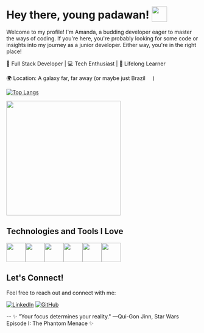 # Hey there, young padawan! <img src="https://png.pngtree.com/png-vector/20220621/ourmid/pngtree-darth-vader-movie-character-png-image_5154238.png" style="top: 8px!important;position: relative!important;" width="40px"/> 
Welcome to my profile! I'm Amanda, a budding developer eager to master the ways of coding. If you're here, you're probably looking for some code or insights into my journey as a junior developer. Either way, you're in the right place!

🚀 Full Stack Developer | 💻 Tech Enthusiast | 🌱 Lifelong Learner

🌍 Location: A galaxy far, far away (or maybe just Brazil <img src="https://encrypted-tbn0.gstatic.com/images?q=tbn:ANd9GcTsgTmsb6oS0d7NlBHoKH6FLjyhck2Avk-mM9u2uY9uHg&s" width="15px"/>)

[![Top Langs](https://github-readme-stats.vercel.app/api/top-langs/?username=amandabarboza&layout=compact)](https://github.com/amandabarboza/github-readme-stats)


<img src="https://media1.tenor.com/m/zz-EbWLyy4wAAAAd/star-wars-rebels-darth-vader-gif-star-wars.gif" width="300px" />

## Technologies and Tools I Love
<div style="display: flex;">
  <img src="https://upload.wikimedia.org/wikipedia/commons/thumb/9/9a/Laravel.svg/1969px-Laravel.svg.png" width="50px"/>
  <img src="https://upload.wikimedia.org/wikipedia/commons/thumb/a/a7/React-icon.svg/2300px-React-icon.svg.png" width="50px"/>
  <img src="https://upload.wikimedia.org/wikipedia/commons/6/6a/JavaScript-logo.png" width="50px"/>
  <img src="https://upload.wikimedia.org/wikipedia/commons/thumb/b/bd/Logo_C_sharp.svg/1200px-Logo_C_sharp.svg.png" width="50px"/>
  <img src="https://github.com/amandabarboza/amandabarboza/assets/71797931/49bd040f-cbce-476b-bac2-f57390991bc4" width="50px"/>
  <img src="https://upload.wikimedia.org/wikipedia/commons/thumb/6/62/CSS3_logo.svg/2048px-CSS3_logo.svg.png" width="50px"/>
</div>

## Let's Connect!
Feel free to reach out and connect with me:
<div>
  
[![LinkedIn](https://img.shields.io/badge/LinkedIn-0077B5?style=for-the-badge&logo=linkedin&logoColor=white)](www.linkedin.com/in/amanda-barboza-dev)
[![GitHub](https://img.shields.io/badge/GitHub-181717?style=for-the-badge&logo=github&logoColor=white)](https://github.com/amandabarboza)

</div>
--
✨ "Your focus determines your reality." —Qui-Gon Jinn, Star Wars Episode I: The Phantom Menace ✨

<!--
![HTML5](https://img.shields.io/badge/html5-%23E34F26.svg?&style=for-the-badge&logo=html5&logoColor=white)
![CSS3](https://img.shields.io/badge/css3-%231572B6.svg?&style=for-the-badge&logo=css3&logoColor=white)
![JavaScript](https://img.shields.io/badge/javascript-%23F7DF1E.svg?&style=for-the-badge&logo=javascript&logoColor=black)
![Node.js](https://img.shields.io/badge/node.js-%2343853D.svg?&style=for-the-badge&logo=node.js&logoColor=white)
-->

<!--
**amandabarboza/amandabarboza** is a ✨ _special_ ✨ repository because its `README.md` (this file) appears on your GitHub profile.

Here are some ideas to get you started:

- 🔭 I’m currently working on ...
- 🌱 I’m currently learning ...
- 👯 I’m looking to collaborate on ...
- 🤔 I’m looking for help with ...
- 💬 Ask me about ...
- 📫 How to reach me: ...
- 😄 Pronouns: ...
- ⚡ Fun fact: ...
-->
